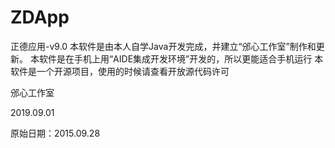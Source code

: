 # ZDApp
正德应用-v9.0
本软件是由本人自学Java开发完成，并建立“邠心工作室”制作和更新。
本软件是在手机上用“AIDE集成开发环境”开发的，所以更能适合手机运行
本软件是一个开源项目，使用的时候请查看开放源代码许可


邠心工作室

2019.09.01

原始日期：2015.09.28
